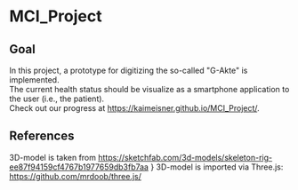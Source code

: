 # MCI_Project

## Goal
In this project, a prototype for digitizing the so-called "G-Akte" is implemented.\
The current health status should be visualize as a smartphone application to the user (i.e., the patient).\
Check out our progress at https://kaimeisner.github.io/MCI_Project/.

## References
3D-model is taken from https://sketchfab.com/3d-models/skeleton-rig-ee87f94159cf4767b1977659db3fb7aa \}
3D-model is imported via Three.js: https://github.com/mrdoob/three.js/

